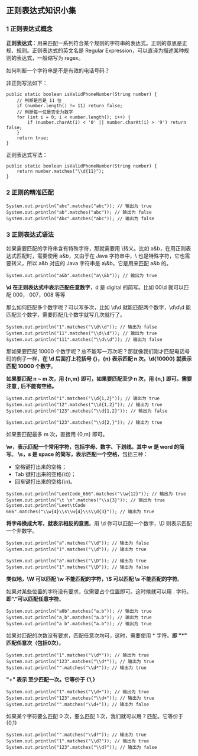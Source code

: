 ## 正则表达式知识小集

### 1 正则表达式概念

**正则表达式**：用来匹配一系列符合某个规则的字符串的表达式。正则的意思是正规、规则。正则表达式的英文名是 Regular Expression，可以直译为描述某种规则的表达式，一般缩写为 regex。

如何判断一个字符串是不是有效的电话号码？

非正则写法如下：

```
public static boolean isValidPhoneNumber(String number) {
    // 判断是否是 11 位
    if (number.length() != 11) return false;
    // 判断每一位是否全为数字
    for (int i = 0; i < number.length(); i++) {
        if (number.charAt(i) < '0' || number.charAt(i) > '9') return false;
    }
    return true;
}
```

正则表达式写法：

```
public static boolean isValidPhoneNumber(String number) {
    return number.matches("\\d{11}");
}
```

### 2 正则的精准匹配

```
System.out.println("abc".matches("abc")); // 输出为 true
System.out.println("ab".matches("abc")); // 输出为 false
System.out.println("Abc".matches("abc")); // 输出为 false
```

### 3 正则表达式语法

如果需要匹配的字符串含有特殊字符，那就需要用 \转义。比如 a&b，在用正则表达式匹配时，需要使用 a\&b，又由于在 Java 字符串中，\ 也是特殊字符，它也需要转义，所以 a\&b 对应的 Java 字符串是 a\\&b，它是用来匹配 a&b 的。

```
System.out.println("a&b".matches("a\\&b")); // 输出为 true
```

**\d 在正则表达式中表示匹配任意数字**，d 是 digital 的简写。比如 00\d 就可以匹配 000， 007，008 等等

那么如何匹配多个数字呢？可以写多次，比如 \d\d 就能匹配两个数字，\d\d\d 能匹配三个数字，需要匹配几个数字就写几次就行了。

```
System.out.println("1".matches("\\d\\d")); // 输出为 false
System.out.println("11".matches("\\d\\d")); // 输出为 true
System.out.println("111".matches("\\d\\d")); // 输出为 false
```

那如果要匹配 10000 个数字呢？总不能写一万次吧？那就像我们刚才匹配电话号码的例子一样，**在 \d 后面打上花括号 {}，{n} 表示匹配 n 次。\d{10000} 就表示匹配 10000 个数字**。

**如果要匹配 n ~ m 次，用 {n,m} 即可，如果要匹配至少 n 次，用 {n,} 即可。需要注意 , 后不能有空格。**

```
System.out.println("1".matches("\\d{1,2}")); // 输出为 true
System.out.println("12".matches("\\d{1,2}")); // 输出为 true
System.out.println("123".matches("\\d{1,2}")); // 输出为 false

System.out.println("123".matches("\\d{2,}")); // 输出为 true
```

如果要匹配最多 m 次，直接用 {0,m} 即可。


**\w，表示匹配一个常用字符，包括字母、数字、下划线。其中 w 是 word 的简写**。
**\s，s 是 space 的简写，表示匹配一个空格**，包括三种：
* 空格键打出来的空格；
* Tab 键打出来的空格(\t))；
* 回车键打出来的空格(\n)。

```
System.out.println("LeetCode_666".matches("\\w{12}")); // 输出为 true
System.out.println("\t \n".matches("\\s{3}")); // 输出为 true
System.out.println("Leet\tCode 666".matches("\\w{4}\\s\\w{4}\\s\\d{3}")); // 输出为 true
```

**将字母换成大写，就表示相反的意思**。用 \d 你可以匹配一个数字，\D 则表示匹配一个非数字。

```
System.out.println("a".matches("\\d")); // 输出为 false
System.out.println("1".matches("\\d")); // 输出为 true

System.out.println("a".matches("\\D")); // 输出为 true
System.out.println("1".matches("\\D")); // 输出为 false
```

**类似地，\W 可以匹配 \w 不能匹配的字符，\S 可以匹配 \s 不能匹配的字符**。

如果对某些位置的字符没有要求，仅需要占个位置即可。这时候就可以用 . 字符。**即“.”可以匹配任意字符**。

```
System.out.println("a0b".matches("a.b")); // 输出为 true
System.out.println("a_b".matches("a.b")); // 输出为 true
System.out.println("a b".matches("a.b")); // 输出为 true
```

如果对匹配的次数没有要求，匹配任意次均可，这时，需要使用 * 字符。**即 "*" 匹配任意次（包括0次）**。

```
System.out.println("1".matches("\\d*")); // 输出为 true
System.out.println("123".matches("\\d*")); // 输出为 true
System.out.println("".matches("\\d*")); // 输出为 true
```

**"+" 表示 至少匹配一次。它等价于 {1,}**

```
System.out.println("1".matches("\\d+")); // 输出为 true
System.out.println("123".matches("\\d+")); // 输出为 true
System.out.println("".matches("\\d+")); // 输出为 false
```

如果某个字符要么匹配 0 次，要么匹配 1 次，我们就可以用 ? 匹配。它等价于 {0,1}

```
System.out.println("".matches("\\d?")); // 输出为 true
System.out.println("1".matches("\\d?")); // 输出为 true
System.out.println("123".matches("\\d?")); // 输出为 false
```

